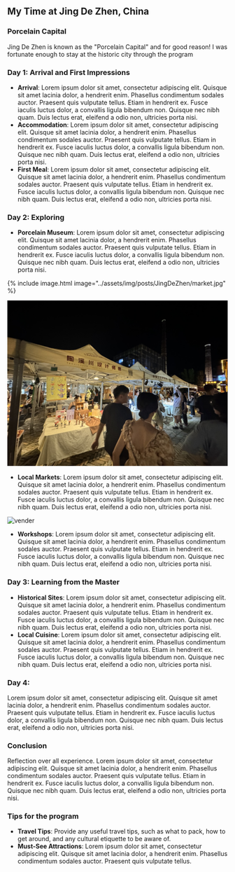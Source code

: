 
## My Time at Jing De Zhen, China

### Porcelain Capital
Jing De Zhen is known as the "Porcelain Capital" and for good reason!
I was fortunate enough to stay at the historic city through the program

### Day 1: Arrival and First Impressions
- **Arrival**: Lorem ipsum dolor sit amet, consectetur adipiscing elit. Quisque sit amet lacinia dolor, a hendrerit enim. Phasellus condimentum sodales auctor. Praesent quis vulputate tellus. Etiam in hendrerit ex. Fusce iaculis luctus dolor, a convallis ligula bibendum non. Quisque nec nibh quam. Duis lectus erat, eleifend a odio non, ultricies porta nisi. 
- **Accommodation**: Lorem ipsum dolor sit amet, consectetur adipiscing elit. Quisque sit amet lacinia dolor, a hendrerit enim. Phasellus condimentum sodales auctor. Praesent quis vulputate tellus. Etiam in hendrerit ex. Fusce iaculis luctus dolor, a convallis ligula bibendum non. Quisque nec nibh quam. Duis lectus erat, eleifend a odio non, ultricies porta nisi. 
- **First Meal**: Lorem ipsum dolor sit amet, consectetur adipiscing elit. Quisque sit amet lacinia dolor, a hendrerit enim. Phasellus condimentum sodales auctor. Praesent quis vulputate tellus. Etiam in hendrerit ex. Fusce iaculis luctus dolor, a convallis ligula bibendum non. Quisque nec nibh quam. Duis lectus erat, eleifend a odio non, ultricies porta nisi. 

### Day 2: Exploring
- **Porcelain Museum**: Lorem ipsum dolor sit amet, consectetur adipiscing elit. Quisque sit amet lacinia dolor, a hendrerit enim. Phasellus condimentum sodales auctor. Praesent quis vulputate tellus. Etiam in hendrerit ex. Fusce iaculis luctus dolor, a convallis ligula bibendum non. Quisque nec nibh quam. Duis lectus erat, eleifend a odio non, ultricies porta nisi. 

{% include image.html image="../assets/img/posts/JingDeZhen/market.jpg" %}

![market](../assets/img/posts/JingDeZhen/market.jpg)

- **Local Markets**: Lorem ipsum dolor sit amet, consectetur adipiscing elit. Quisque sit amet lacinia dolor, a hendrerit enim. Phasellus condimentum sodales auctor. Praesent quis vulputate tellus. Etiam in hendrerit ex. Fusce iaculis luctus dolor, a convallis ligula bibendum non. Quisque nec nibh quam. Duis lectus erat, eleifend a odio non, ultricies porta nisi. 

![vender](../assets/img/posts/JingDeZhen/vender.jpg)

- **Workshops**: Lorem ipsum dolor sit amet, consectetur adipiscing elit. Quisque sit amet lacinia dolor, a hendrerit enim. Phasellus condimentum sodales auctor. Praesent quis vulputate tellus. Etiam in hendrerit ex. Fusce iaculis luctus dolor, a convallis ligula bibendum non. Quisque nec nibh quam. Duis lectus erat, eleifend a odio non, ultricies porta nisi. 

### Day 3: Learning from the Master
- **Historical Sites**: Lorem ipsum dolor sit amet, consectetur adipiscing elit. Quisque sit amet lacinia dolor, a hendrerit enim. Phasellus condimentum sodales auctor. Praesent quis vulputate tellus. Etiam in hendrerit ex. Fusce iaculis luctus dolor, a convallis ligula bibendum non. Quisque nec nibh quam. Duis lectus erat, eleifend a odio non, ultricies porta nisi. 
- **Local Cuisine**: Lorem ipsum dolor sit amet, consectetur adipiscing elit. Quisque sit amet lacinia dolor, a hendrerit enim. Phasellus condimentum sodales auctor. Praesent quis vulputate tellus. Etiam in hendrerit ex. Fusce iaculis luctus dolor, a convallis ligula bibendum non. Quisque nec nibh quam. Duis lectus erat, eleifend a odio non, ultricies porta nisi. 

### Day 4: 
Lorem ipsum dolor sit amet, consectetur adipiscing elit. Quisque sit amet lacinia dolor, a hendrerit enim. Phasellus condimentum sodales auctor. Praesent quis vulputate tellus. Etiam in hendrerit ex. Fusce iaculis luctus dolor, a convallis ligula bibendum non. Quisque nec nibh quam. Duis lectus erat, eleifend a odio non, ultricies porta nisi. 

### Conclusion
Reflection over all experience. Lorem ipsum dolor sit amet, consectetur adipiscing elit. Quisque sit amet lacinia dolor, a hendrerit enim. Phasellus condimentum sodales auctor. Praesent quis vulputate tellus. Etiam in hendrerit ex. Fusce iaculis luctus dolor, a convallis ligula bibendum non. Quisque nec nibh quam. Duis lectus erat, eleifend a odio non, ultricies porta nisi. 

### Tips for the program
- **Travel Tips**: Provide any useful travel tips, such as what to pack, 
how to get around, and any cultural etiquette to be aware of.
- **Must-See Attractions**: Lorem ipsum dolor sit amet, consectetur adipiscing elit. Quisque sit amet lacinia dolor, a hendrerit enim. Phasellus condimentum sodales auctor. Praesent quis vulputate tellus. 
